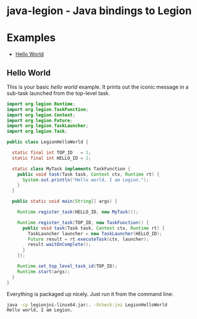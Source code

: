 # java-legion - Java bindings to Legion

# Examples

* [Hello World](#hello-world)

## Hello World

This is your basic *hello world* example. It prints out the iconic message in a sub-task launched from the top-level task.

```java
import org.legion.Runtime;
import org.legion.TaskFunction;
import org.legion.Context;
import org.legion.Future;
import org.legion.TaskLauncher;
import org.legion.Task;

public class LegionHelloWorld {

  static final int TOP_ID   = 1;
  static final int HELLO_ID = 2;

  static class MyTask implements TaskFunction {
    public void task(Task task, Context ctx, Runtime rt) {
      System.out.println("Hello world, I am Legion.");
    }
  }

  public static void main(String[] args) {

    Runtime.register_task(HELLO_ID, new MyTask());

    Runtime.register_task(TOP_ID, new TaskFunction() {
      public void task(Task task, Context ctx, Runtime rt) {
        TaskLauncher launcher = new TaskLauncher(HELLO_ID);
        Future result = rt.executeTask(ctx, launcher);
        result.waitOnComplete();
      }
    });

    Runtime.set_top_level_task_id(TOP_ID);
    Runtime.start(args);
  }
}
```

Everything is packaged up nicely. Just run it from the command line:

```bash
java -cp legionjni-linux64.jar:. -Xcheck:jni LegionHelloWorld
Hello world, I am Legion.
```

